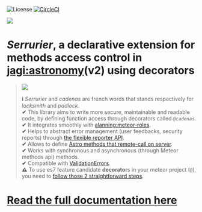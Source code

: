 ![License](https://img.shields.io/github/license/mashape/apistatus.svg) [![CircleCI](https://circleci.com/gh/sveinburne/serrurier/tree/master.svg?style=shield)](https://circleci.com/gh/sveinburne/serrurier/tree/master)

[![](https://cdn.rawgit.com/sveinburne/serrurier/master/img/serrurier-raw.svg)](https://github.com/sveinburne/serrurier#head)

# *Serrurier*, a declarative extension for methods access control in [jagi:astronomy](http://jagi.github.io/meteor-astronomy/)(v2) using decorators

> ![](https://rawgit.com/sveinburne/serrurier/master/img/decorator-raw.svg)
> 
> **ℹ** *Serrurier* and *cadenas* are french words that stands respectively for *locksmith* and *padlock*.  
> **✔** This library aims to write more secure, maintainable and readable code, by defining function access through decorators called *`@cadenas`*.  
> **✔** It integrates smoothly with [alanning:meteor-roles](https://github.com/alanning/meteor-roles).  
> **✔** Helps to abstract error management (user feedbacks, security reports) through [the flexible reporter API](https://github.com/sveinburne/serrurier#reporters).  
> **✔** Allows to define [Astro methods that remote-call on server](https://github.com/sveinburne/serrurier#server).  
> **✔** Works with synchronous and asynchronous (through Meteor methods api) methods.  
> **✔** Compatible with [ValidationErrors](https://atmospherejs.com/mdg/validation-error#validationerror).  
> **⚠** To use es7 feature candidate **decorator**s in your meteor project (`@`), you need to [follow those 2 straightforward steps](https://github.com/sveinburne/serrurier#decorators).  


# [**Read the full documentation here**](https://github.com/sveinburne/serrurier#head)
